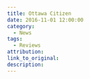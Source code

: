 ```yaml
---
title: Ottawa Citizen
date: 2016-11-01 12:00:00
category:
  - News
tags:
  - Reviews
attribution:
link_to_original:
description:
---
```

